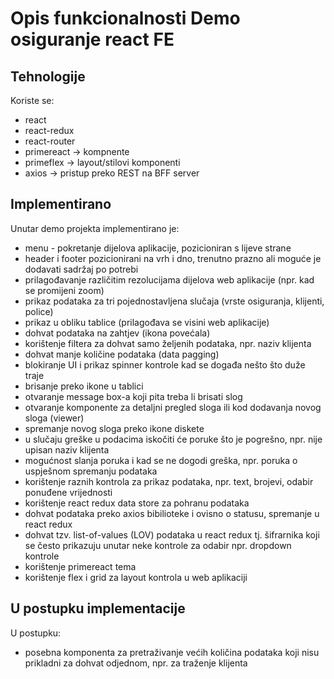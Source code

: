# Opis funkcionalnosti Demo osiguranje react FE 

## Tehnologije

Koriste se:
- react
- react-redux  
- react-router 
- primereact   -> kompnente
- primeflex    -> layout/stilovi komponenti
- axios        -> pristup preko REST na BFF server

## Implementirano

Unutar demo projekta implementirano je:
- menu - pokretanje dijelova aplikacije, pozicioniran s lijeve strane
- header i footer pozicionirani na vrh i dno, trenutno prazno ali moguće je dodavati sadržaj po potrebi
- prilagođavanje različitim rezolucijama dijelova web aplikacije (npr. kad se promijeni zoom)
- prikaz podataka za tri pojednostavljena slučaja (vrste osiguranja, klijenti, police)
- prikaz u obliku tablice (prilagođava se visini web aplikacije)
- dohvat podataka na zahtjev (ikona povećala)
- korištenje filtera za dohvat samo željenih podataka, npr. naziv klijenta
- dohvat manje količine podataka (data pagging)
- blokiranje UI i prikaz spinner kontrole kad se događa nešto što duže traje
- brisanje preko ikone u tablici 
- otvaranje message box-a koji pita treba li brisati slog
- otvaranje komponente za detaljni pregled sloga ili kod dodavanja novog sloga (viewer)
- spremanje novog sloga preko ikone diskete
- u slučaju greške u podacima iskočiti će poruke što je pogrešno, npr. nije upisan naziv klijenta
- mogućnost slanja poruka i kad se ne dogodi greška, npr. poruka o uspješnom spremanju podataka
- korištenje raznih kontrola za prikaz podataka, npr. text, brojevi, odabir ponuđene vrijednosti
- korištenje react redux data store za pohranu podataka
- dohvat podataka preko axios bibilioteke i ovisno o statusu, spremanje u react redux
- dohvat tzv. list-of-values (LOV) podataka u react redux tj. šifrarnika koji se često prikazuju unutar neke kontrole za odabir npr. dropdown kontrole
- korištenje primereact tema
- korištenje flex i grid za layout kontrola u web aplikaciji


## U postupku implementacije

U postupku:
- posebna komponenta za pretraživanje većih količina podataka koji nisu prikladni za dohvat odjednom, npr. za traženje klijenta

